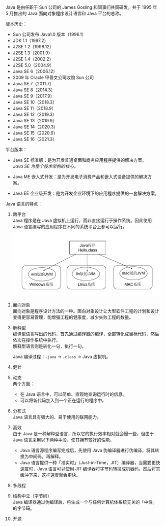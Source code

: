 Java 是由任职于 Sun 公司的 James Gosling 和同事们共同研发，并于 1995 年 5 月推出的 Java 面向对象程序设计语言和 Java 平台的总称。  

版本历史：
- Sun 公司发布 Java1.0 版本（1996.1）
- JDK 1.1（1997.2）
- J2SE 1.2（1998.12） 
- J2SE 1.3（2001.9）
- J2SE 1.4（2002.2） 
- J2SE 5.0（2004.9） 
- Java SE 6（2006.12） 
- 2009 年 Oracle 甲骨文公司收购 Sun 公司
- Java SE 7（2011.7） 
- Java SE 8（2014.3） 
- Java SE 9（2017.9）
- Java SE 10（2018.3）
- Java SE 11（2018.9）
- Java SE 12（2019.3）
- Java SE 13（2019.9）
- Java SE 14（2020.3）
- Java SE 15（2020.9）
- Java SE 16（2021.3）

平台版本：
- Java SE 标准版：是为开发普通桌面和商务应用程序提供的解决方案。  
  *Java SE 为整个技术架构的核心。*

- Java ME 嵌入式开发：是为开发电子消费产品和嵌入式设备提供的解决方案。  

- Java EE 企业级开发：是为开发企业环境下的应用程序提供的一套解决方案。  

Java 语言的特点：
1. 跨平台  
   Java 程序是在 Java 虚拟机上运行，而非直接运行于操作系统。因此使用 Java 语言编写的应用程序在不同的系统平台上都可以运行。  
   ![jvm](./img/p1.png)

2. 面向对象  
   面向对象是程序设计方法的一种。面向对象设计让大型软件工程的计划和设计变得更容易管理，能增强工程的健康度，减少失败工程的数量。

3. 解释型  
   编译型语言写出的代码，首先通过编译器的编译，全部转化成目标代码，然后依次在操作系统中执行。  
   解释型语言则是转化一句，执行一句。  

    Java 编译过程：`.java` -> `.class` -> Java 虚拟机。  

4. 健壮

5. 动态  
   两个方面：
   - 在 Java 语言中，可以简单、直观地查询运行时的信息。
   - 可以将新代码加入到一个正在运行的程序中。  

6. 分布式  
   Java 语言具有强大的、易于使用的联网能力。

7. 高效  
   由于 Java 是一种解释型语言，所以它的执行效率相对就会慢一些，但由于 Java 语言采用以下两种手段，使其拥有较好的性能。  
   - Java 语言源程序编写完成后，先使用 Java 伪编译器进行伪编译，将其转换为中间码，再解释。
   - Java 语言提供一种「准实时」（Just-in-Time，JIT）编译器，当需要更快速度时，Java 语言可以使用 JIT 编译器将字节码转换成机器码，然后将其缓冲下来，这样速度就会更快。

8. 多线程

9. 结构中立（字节码）  
    Java 编译器通过伪编译后，将生成一个与任何计算机体系统无关的「中性」的字节码。  

10. 开源